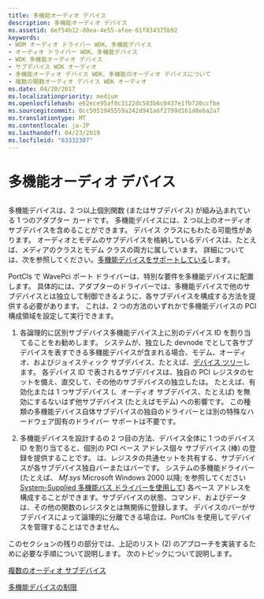 ```yaml
---
title: 多機能オーディオ デバイス
description: 多機能オーディオ デバイス
ms.assetid: 6ef54b12-d0ea-4e55-afee-61f834375b92
keywords:
- WDM オーディオ ドライバー WDK、多機能デバイス
- オーディオ ドライバー WDK、多機能デバイス
- WDK 多機能オーディオ デバイス
- サブデバイス WDK オーディオ
- 多機能オーディオ デバイス WDK、多機能のオーディオ デバイスについて
- 複数の関数オーディオ デバイス WDK オーディオ
ms.date: 04/20/2017
ms.localizationpriority: medium
ms.openlocfilehash: e62ece95af8c3122dc583b6c0437e1fb720ccfbe
ms.sourcegitcommit: 0cc5051945559a242d941a6f2799d161d8eba2a7
ms.translationtype: MT
ms.contentlocale: ja-JP
ms.lasthandoff: 04/23/2019
ms.locfileid: "63332307"
---
```

# <a name="multifunction-audio-devices"></a>多機能オーディオ デバイス


## <span id="multifunction_audio_devices"></span><span id="MULTIFUNCTION_AUDIO_DEVICES"></span>


多機能デバイスは、2 つ以上個別関数 (またはサブデバイス) が組み込まれている 1 つのアダプター カードです。 多機能デバイスには、2 つ以上のオーディオ サブデバイスを含めることができます。 デバイス クラスにもわたる可能性があります。 オーディオとモデムのサブデバイスを格納しているデバイスは、たとえば、メディアのクラスとモデム クラスの両方に属しています。 詳細については、次を参照してください。[多機能デバイスをサポートしている](https://msdn.microsoft.com/library/windows/hardware/ff542743)します。

PortCls で WavePci ポート ドライバーは、特別な要件を多機能デバイスに配置します。 具体的には、アダプターのドライバーでは、多機能デバイスで他のサブデバイスとは独立して制御できるように、各サブデバイスを構成する方法を提供する必要があります。 これは、2 つの方法のいずれかで多機能デバイスの PCI 構成領域を設定して実行できます。

1.  各論理的に区別サブデバイス多機能デバイス上に別のデバイス ID を割り当てることをお勧めします。 システムが、独立した devnode でとして各サブデバイスを表すできる多機能デバイスが含まれる場合、モデム、オーディオ、およびジョイスティック サブデバイス、たとえば、[デバイス ツリー](https://msdn.microsoft.com/library/windows/hardware/ff543194)します。 各デバイス ID で表されるサブデバイスは、独自の PCI レジスタのセットを備え、直交して、その他のサブデバイスの独立したは。 たとえば、有効化または 1 つサブデバイス (、オーディオ サブデバイス、たとえば) を無効にするないはず他サブデバイス (たとえばモデム) への影響です。 この種類の多機能デバイス自体サブデバイスの独自のドライバーとは別の特殊なハードウェア固有のドライバー サポートは不要です。

2.  多機能デバイスを設計するの 2 つ目の方法、デバイス全体に 1 つのデバイス ID を割り当てると、個別の PCI ベース アドレス個々 サブデバイス (棒) の登録を提供することです。 は、レジスタの共通セットを共有する、サブデバイスが各サブデバイス独自バーまたはバーです。 システムの多機能ドライバー (たとえば、 *Mf.sys* Microsoft Windows 2000 以降; を参照してください[System-Supplied 多機能バス ドライバーを使用して](https://msdn.microsoft.com/library/windows/hardware/ff542778)) 各ベース アドレスを構成することができます。サブデバイスの状態、コマンド、およびデータは、その他の関数のレジスタとは無関係に登録します。 デバイスのバーがサブデバイスによって論理的に分離できる場合は、PortCls を使用してデバイスを管理することはできません。

このセクションの残りの部分では、上記のリスト (2) のアプローチを実装するために必要な手順について説明します。 次のトピックについて説明します。

[複数のオーディオ サブデバイス](multiple-audio-subdevices.md)

[多機能デバイスの制限](multifunction-device-limits.md)

 

 




